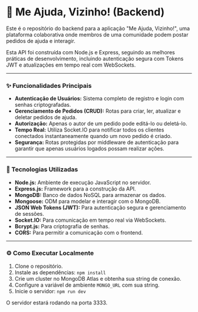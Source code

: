# 🚀 Me Ajuda, Vizinho! (Backend)

Este é o repositório do backend para a aplicação "Me Ajuda, Vizinho!", uma plataforma colaborativa onde membros de uma comunidade podem postar pedidos de ajuda e interagir.

Esta API foi construída com Node.js e Express, seguindo as melhores práticas de desenvolvimento, incluindo autenticação segura com Tokens JWT e atualizações em tempo real com WebSockets.

---

### ✨ Funcionalidades Principais

-   **Autenticação de Usuários:** Sistema completo de registro e login com senhas criptografadas.
-   **Gerenciamento de Pedidos (CRUD):** Rotas para criar, ler, atualizar e deletar pedidos de ajuda.
-   **Autorização:** Apenas o autor de um pedido pode editá-lo ou deletá-lo.
-   **Tempo Real:** Utiliza Socket.IO para notificar todos os clientes conectados instantaneamente quando um novo pedido é criado.
-   **Segurança:** Rotas protegidas por middleware de autenticação para garantir que apenas usuários logados possam realizar ações.

---

### 🔧 Tecnologias Utilizadas

-   **Node.js:** Ambiente de execução JavaScript no servidor.
-   **Express.js:** Framework para a construção da API.
-   **MongoDB:** Banco de dados NoSQL para armazenar os dados.
-   **Mongoose:** ODM para modelar e interagir com o MongoDB.
-   **JSON Web Tokens (JWT):** Para autenticação segura e gerenciamento de sessões.
-   **Socket.IO:** Para comunicação em tempo real via WebSockets.
-   **Bcrypt.js:** Para criptografia de senhas.
-   **CORS:** Para permitir a comunicação com o frontend.

---

### ⚙️ Como Executar Localmente

1.  Clone o repositório.
2.  Instale as dependências: `npm install`
3.  Crie um cluster no MongoDB Atlas e obtenha sua string de conexão.
4.  Configure a variável de ambiente `MONGO_URL` com sua string.
5.  Inicie o servidor: `npm run dev`

O servidor estará rodando na porta 3333.